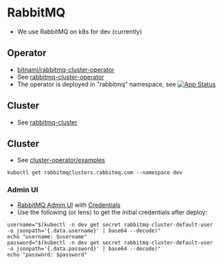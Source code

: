 # RabbitMQ
- We use RabbitMQ on k8s for dev (currently)

## Operator
- [bitnami/rabbitmq-cluster-operator](https://artifacthub.io/packages/helm/bitnami/rabbitmq-cluster-operator)
- See [rabbitmq-cluster-operator](./rabbitmq-cluster-operator.yaml)
- The operator is deployed in "rabbitmq" namespace, see [![App Status](https://argocd.robert-wiesner.de/api/badge?name=rabbitmq-cluster-operator&revision=true)](https://argocd.robert-wiesner.de/applications/rabbitmq-cluster-operator)

## Cluster
- See [rabbitmq-cluster](../rabbitmq-cluster)

## Cluster
- See [cluster-operator/examples](https://github.com/rabbitmq/cluster-operator/tree/main/docs/examples)
```shell
kubectl get rabbitmqclusters.rabbitmq.com --namespace dev
```

### Admin UI
- [RabbitMQ Admin UI](https://rabbitmq-admin.robert-wiesner.de) with [Credentials](https://start.1password.com/open/i?a=YNPNX4CAYBDGNKT55YJ5HQ2Z24&v=wzb5qr74gidvj7h6h5bples3e4&i=hep3i7o6j5bdjfegglju4mptjq&h=reev.1password.eu)
- Use the following (or lens) to get the initial credentials after deploy:
```shell
username="$(kubectl -n dev get secret rabbitmq-cluster-default-user    -o jsonpath='{.data.username}' | base64 --decode)"
echo "username: $username"
password="$(kubectl -n dev get secret rabbitmq-cluster-default-user    -o jsonpath='{.data.password}' | base64 --decode)"
echo "password: $password"
```
